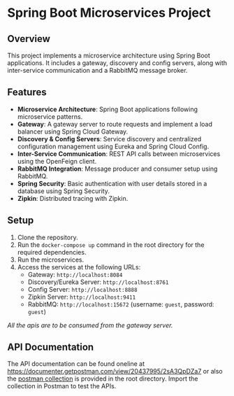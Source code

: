 # Spring Boot Microservices Project

## Overview

This project implements a microservice architecture using Spring Boot applications. It includes a gateway, discovery and config servers, along with inter-service communication and a RabbitMQ message broker.

## Features

- **Microservice Architecture**: Spring Boot applications following microservice patterns.
- **Gateway**: A gateway server to route requests and implement a load balancer using Spring Cloud Gateway.
- **Discovery & Config Servers**: Service discovery and centralized configuration management using Eureka and Spring Cloud Config.
- **Inter-Service Communication**: REST API calls between microservices using the OpenFeign client.
- **RabbitMQ Integration**: Message producer and consumer setup using RabbitMQ.
- **Spring Security**: Basic authentication with user details stored in a database using Spring Security.
- **Zipkin**: Distributed tracing with Zipkin.

## Setup

1. Clone the repository.
2. Run the `docker-compose up` command in the root directory for the required dependencies.
3. Run the microservices.
4. Access the services at the following URLs:
   - Gateway: `http://localhost:8084`
   - Discovery/Eureka Server: `http://localhost:8761`
   - Config Server: `http://localhost:8888`
   - Zipkin Server: `http://localhost:9411`
   - RabbitMQ: `http://localhost:15672` (username: `guest`, password: `guest`)

*All the apis are to be consumed from the gateway server.*

## API Documentation

The API documentation can be found oneline at <https://documenter.getpostman.com/view/20437995/2sA3QpDZa7> or also the [postman collection](Spring%20microservice%20APIs.postman_collection.json) is provided in the root directory. Import the collection in Postman to test the APIs.
